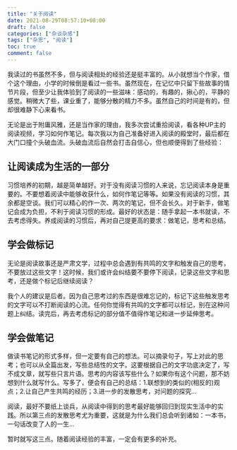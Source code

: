 ```yaml
---
title: "关于阅读"
date: 2021-08-29T08:57:10+08:00
draft: false
categories: ["杂谈杂感"]
tags: ["杂思", "阅读"]
toc: true
comment: false
---
```

我读过的书虽然不多，但与阅读相处的经验还是挺丰富的。从小就想当个作家，借个这个理由，小学的时候倒是看过一些书。虽然现在，在记忆中只留下些故事的情节片段，但至少让我体验到了阅读的一些滋味：感动的，有趣的，揪心的，平静的感觉。稍微大了些，课业重了，能够分散的精力不多。虽然自己的时间是有的，但却很难静下心来看书。

无论是出于附庸风雅，还是当作家的理由，我多次尝试重拾阅读，看各种UP主的阅读视频，学习如何作笔记。每次我以为自己准备好进入阅读的殿堂时，最后都在大门口撞个头破血流。头破血流后自然会打击自信心，但也顺便得到了些经验：

## 让阅读成为生活的一部分
习惯培养的初期，越是简单越好。对于没有阅读习惯的人来说，忘记阅读本身是重要的。不要想着阅读中能够收获什么，如何作笔记等等。如果没有阅读的习惯，其余都是空谈。我们可以精心的作一次、两次的笔记，但不会长久。对于新手，做笔记会成为负担，不利于阅读习惯的形成。最好的状态是：随手拿起一本书就读，不去考虑得失。养成阅读的习惯后，再对自己提更高的要求：做笔记，思考和总结。
   
## 学会做标记
无论是阅读故事还是严肃文学，过程中总会遇到有共鸣的文字和触发自己的思考，不要放过这些文字！这时候，我们或许会纠结要不要停下阅读，记录这些文字和思考，还是做个标记后继续阅读？

我个人的建议是后者。因为自己思考过的东西是很难忘记的，标记下这些触发思考的文字可以不打断阅读的心流。任何你觉得有共鸣的文字都可以标记，别在这种问题上纠结。读完后，再去考虑标记的部分值不值得作笔记和进一步延伸思考。

## 学会做笔记
做读书笔记的形式多样，但一定要有自己的想法。可以摘录句子，写上对此的思考；也可以从全篇出发，写些总结性的文字。这要根据自己的文字功底决定了，写不成文章，就写些只言片语。思考的内容该写些什么？如果你有这个问题，那不妨想到什么就写什么。写多了，便会有自己的总结：1.联想到的类似的(相反的)观点；2.让自己产生共鸣的经历；3.进一步的发散思考，对问题的探究...

阅读，最好不要纸上谈兵，从阅读中得到的思考最好能够回归到现实生活中的实践。所以第三点的发散思考尤为重要，这就是为什么我们总会听到诸如：一本书，一句话改变了人的一生...

暂时就写这三点。随着阅读经验的丰富，一定会有更多的补充。
